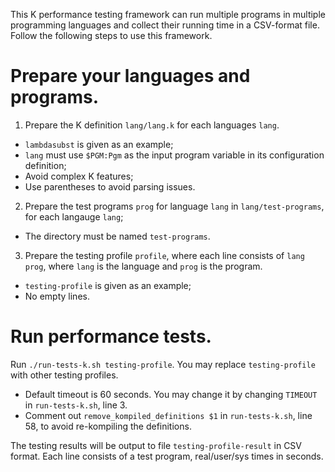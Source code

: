 This K performance testing framework can run multiple programs in multiple programming languages and collect their running time in a CSV-format file. Follow the following steps to use this framework.

# Prepare your languages and programs. 

1. Prepare the K definition `lang/lang.k` for each languages `lang`.
  * `lambdasubst` is given as an example;
  * `lang` must use `$PGM:Pgm` as the input program variable in its configuration definition;
  * Avoid complex K features;
  * Use parentheses to avoid parsing issues.
2. Prepare the test programs `prog` for language `lang` in `lang/test-programs`, for each langauge `lang`;
  * The directory must be named `test-programs`.
3. Prepare the testing profile `profile`, where each line consists of `lang prog`, where `lang` is the language and `prog` is the program. 
  * `testing-profile` is given as an example;
  * No empty lines.

# Run performance tests.

Run `./run-tests-k.sh testing-profile`. You may replace `testing-profile` with other testing profiles.
  * Default timeout is 60 seconds. You may change it by changing `TIMEOUT` in `run-tests-k.sh`, line 3. 
  * Comment out `remove_kompiled_definitions $1` in `run-tests-k.sh`, line 58, to avoid re-kompiling the definitions.

The testing results will be output to file `testing-profile-result` in CSV format. Each line consists of a test program, real/user/sys times in seconds. 

